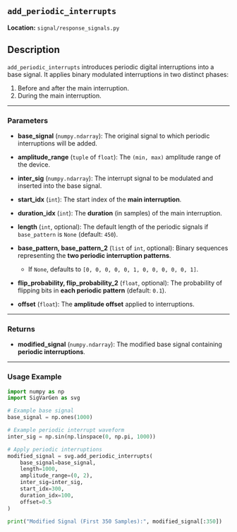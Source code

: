 ## `add_periodic_interrupts`

**Location:** `signal/response_signals.py`

## **Description**
`add_periodic_interrupts` introduces periodic digital interruptions into a base signal. It applies binary modulated interruptions in two distinct phases:
1. Before and after the main interruption.
2. During the main interruption.

---

### **Parameters**

- **base_signal** (`numpy.ndarray`): The original signal to which periodic interruptions will be added.

- **amplitude_range** (`tuple` of `float`): The `(min, max)` amplitude range of the device.

- **inter_sig** (`numpy.ndarray`): The interrupt signal to be modulated and inserted into the base signal.

- **start_idx** (`int`): The start index of the **main interruption**.

- **duration_idx** (`int`): The **duration** (in samples) of the main interruption.

- **length** (`int`, optional): The default length of the periodic signals if `base_pattern` is `None` (default: `450`).

- **base_pattern, base_pattern_2** (`list` of `int`, optional): Binary sequences representing the **two periodic interruption patterns**.  
  - If `None`, defaults to `[0, 0, 0, 0, 0, 1, 0, 0, 0, 0, 0, 1]`.

- **flip_probability, flip_probability_2** (`float`, optional): The probability of flipping bits in **each periodic pattern** (default: `0.1`).

- **offset** (`float`): The **amplitude offset** applied to interruptions.

---

### **Returns**

- **modified_signal** (`numpy.ndarray`): The modified base signal containing **periodic interruptions**.

---

### **Usage Example**
```python
import numpy as np
import SigVarGen as svg

# Example base signal
base_signal = np.ones(1000)

# Example periodic interrupt waveform
inter_sig = np.sin(np.linspace(0, np.pi, 1000))

# Apply periodic interruptions
modified_signal = svg.add_periodic_interrupts(
    base_signal=base_signal,
    length=1000,
    amplitude_range=(0, 2),
    inter_sig=inter_sig,
    start_idx=300,
    duration_idx=100,
    offset=0.5
)

print("Modified Signal (First 350 Samples):", modified_signal[:350])
```
